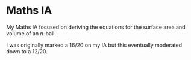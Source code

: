 # Maths IA
My Maths IA focused on deriving the equations for the surface area and volume of an $n$-ball. 

I was originally marked a 16/20 on my IA but this eventually moderated down to a 12/20. 
